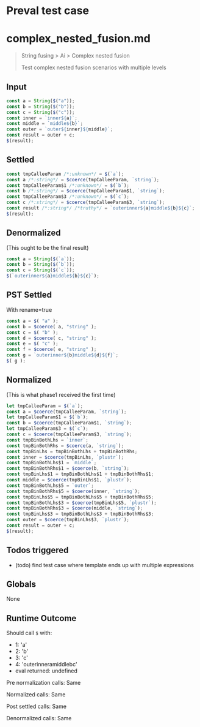 # Preval test case

# complex_nested_fusion.md

> String fusing > Ai > Complex nested fusion
>
> Test complex nested fusion scenarios with multiple levels

## Input

`````js filename=intro
const a = String($("a"));
const b = String($("b"));
const c = String($("c"));
const inner = `inner${a}`;
const middle = `middle${b}`;
const outer = `outer${inner}${middle}`;
const result = outer + c;
$(result);
`````


## Settled


`````js filename=intro
const tmpCalleeParam /*:unknown*/ = $(`a`);
const a /*:string*/ = $coerce(tmpCalleeParam, `string`);
const tmpCalleeParam$1 /*:unknown*/ = $(`b`);
const b /*:string*/ = $coerce(tmpCalleeParam$1, `string`);
const tmpCalleeParam$3 /*:unknown*/ = $(`c`);
const c /*:string*/ = $coerce(tmpCalleeParam$3, `string`);
const result /*:string*/ /*truthy*/ = `outerinner${a}middle${b}${c}`;
$(result);
`````


## Denormalized
(This ought to be the final result)

`````js filename=intro
const a = String($(`a`));
const b = String($(`b`));
const c = String($(`c`));
$(`outerinner${a}middle${b}${c}`);
`````


## PST Settled
With rename=true

`````js filename=intro
const a = $( "a" );
const b = $coerce( a, "string" );
const c = $( "b" );
const d = $coerce( c, "string" );
const e = $( "c" );
const f = $coerce( e, "string" );
const g = `outerinner${b}middle${d}${f}`;
$( g );
`````


## Normalized
(This is what phase1 received the first time)

`````js filename=intro
let tmpCalleeParam = $(`a`);
const a = $coerce(tmpCalleeParam, `string`);
let tmpCalleeParam$1 = $(`b`);
const b = $coerce(tmpCalleeParam$1, `string`);
let tmpCalleeParam$3 = $(`c`);
const c = $coerce(tmpCalleeParam$3, `string`);
const tmpBinBothLhs = `inner`;
const tmpBinBothRhs = $coerce(a, `string`);
const tmpBinLhs = tmpBinBothLhs + tmpBinBothRhs;
const inner = $coerce(tmpBinLhs, `plustr`);
const tmpBinBothLhs$1 = `middle`;
const tmpBinBothRhs$1 = $coerce(b, `string`);
const tmpBinLhs$1 = tmpBinBothLhs$1 + tmpBinBothRhs$1;
const middle = $coerce(tmpBinLhs$1, `plustr`);
const tmpBinBothLhs$5 = `outer`;
const tmpBinBothRhs$5 = $coerce(inner, `string`);
const tmpBinLhs$5 = tmpBinBothLhs$5 + tmpBinBothRhs$5;
const tmpBinBothLhs$3 = $coerce(tmpBinLhs$5, `plustr`);
const tmpBinBothRhs$3 = $coerce(middle, `string`);
const tmpBinLhs$3 = tmpBinBothLhs$3 + tmpBinBothRhs$3;
const outer = $coerce(tmpBinLhs$3, `plustr`);
const result = outer + c;
$(result);
`````


## Todos triggered


- (todo) find test case where template ends up with multiple expressions


## Globals


None


## Runtime Outcome


Should call `$` with:
 - 1: 'a'
 - 2: 'b'
 - 3: 'c'
 - 4: 'outerinneramiddlebc'
 - eval returned: undefined

Pre normalization calls: Same

Normalized calls: Same

Post settled calls: Same

Denormalized calls: Same
